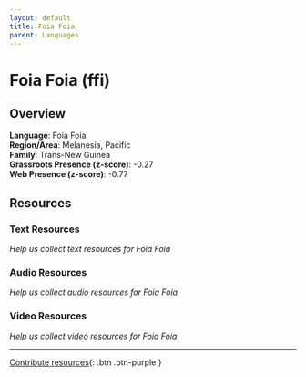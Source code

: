 ```yaml
---
layout: default
title: Foia Foia
parent: Languages
---
```


# Foia Foia (ffi)

## Overview

**Language**: Foia Foia  
**Region/Area**: Melanesia, Pacific  
**Family**: Trans-New Guinea  
**Grassroots Presence (z-score)**: -0.27  
**Web Presence (z-score)**: -0.77  

## Resources

### Text Resources
*Help us collect text resources for Foia Foia*

### Audio Resources
*Help us collect audio resources for Foia Foia*

### Video Resources
*Help us collect video resources for Foia Foia*

---

[Contribute resources](https://forms.office.com/e/1SfLJx3u1r){: .btn .btn-purple }
